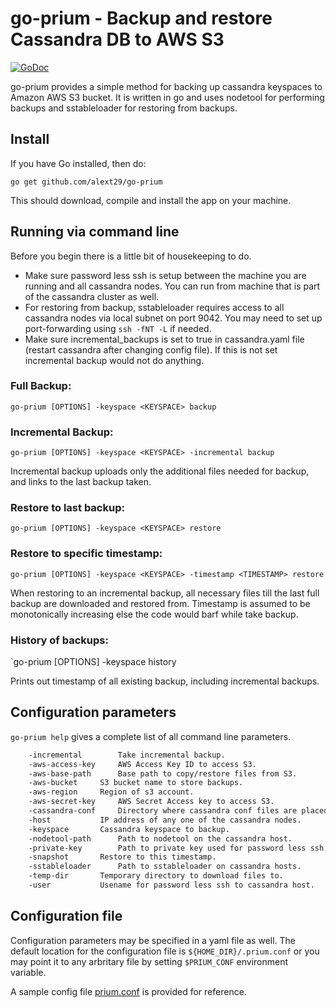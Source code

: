 # go-prium - Backup and restore Cassandra DB to AWS S3
[![GoDoc](https://godoc.org/github.com/alext29/go-prium?status.svg)](https://godoc.org/github.com/alext29/go-prium/prium)

go-prium provides a simple method for backing up cassandra keyspaces to Amazon AWS S3 bucket. It is written in go and uses nodetool for performing backups and sstableloader for restoring from backups.

## Install
If you have Go installed, then do:

`go get github.com/alext29/go-prium`

This should download, compile and install the app on your machine.

## Running via command line

Before you begin there is a little bit of housekeeping to do.

 * Make sure password less ssh is setup between the machine you are running and all cassandra nodes. You can run from machine that is part of the cassandra cluster as well.
 * For restoring from backup, sstableloader requires access to all cassandra nodes via local subnet on port 9042. You may need to set up port-forwarding using `ssh -fNT -L` if needed.
 * Make sure incremental_backups is set to true in cassandra.yaml file (restart cassandra after changing config file). If this is not set incremental backup would not do anything.

### Full Backup:
`go-prium [OPTIONS] -keyspace <KEYSPACE> backup`

### Incremental Backup:
`go-prium [OPTIONS] -keyspace <KEYSPACE> -incremental backup`

Incremental backup uploads only the additional files needed for backup, and links to the last backup taken.

### Restore to last backup:
`go-prium [OPTIONS] -keyspace <KEYSPACE> restore`

### Restore to specific timestamp:
`go-prium [OPTIONS] -keyspace <KEYSPACE> -timestamp <TIMESTAMP> restore`

When restoring to an incremental backup, all necessary files till the last full backup are downloaded and restored from. Timestamp is assumed to be monotonically increasing else the code would barf while take backup.

### History of backups:
`go-prium [OPTIONS] -keyspace <KEYSPACE> history

Prints out timestamp of all existing backup, including incremental backups.

## Configuration parameters
`go-prium help`  gives a complete list of all command line parameters.

```bash
	-incremental		Take incremental backup.
	-aws-access-key		AWS Access Key ID to access S3.
	-aws-base-path		Base path to copy/restore files from S3.
	-aws-bucket		S3 bucket name to store backups.
	-aws-region		Region of s3 account.
	-aws-secret-key		AWS Secret Access key to access S3.
	-cassandra-conf		Directory where cassandra conf files are placed.
	-host			IP address of any one of the cassandra nodes.
	-keyspace		Cassandra keyspace to backup.
	-nodetool-path		Path to nodetool on the cassandra host.
	-private-key		Path to private key used for password less ssh.
	-snapshot		Restore to this timestamp.
	-sstableloader		Path to sstableloader on cassandra hosts.
	-temp-dir		Temporary directory to download files to.
	-user			Usename for password less ssh to cassandra host.
```

## Configuration file
Configuration parameters may be specified in a yaml file as well. The default location for the configuration file is `${HOME_DIR}/.prium.conf` or you may point it to any arbritary file by setting `$PRIUM_CONF` environment variable.

A sample config file [prium.conf](https://github.com/alext29/go-prium/blob/master/prium.conf) is provided for reference.
